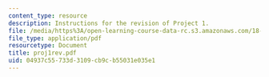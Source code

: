 ```yaml
---
content_type: resource
description: Instructions for the revision of Project 1.
file: /media/https%3A/open-learning-course-data-rc.s3.amazonaws.com/18-413-error-correcting-codes-laboratory-spring-2004/04937c55733d3109cb9cb55031e035e1_proj1rev.pdf
file_type: application/pdf
resourcetype: Document
title: proj1rev.pdf
uid: 04937c55-733d-3109-cb9c-b55031e035e1
---
```

